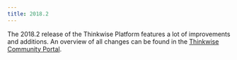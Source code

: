 ```yaml
---
title: 2018.2
---
```


The 2018.2 release of the Thinkwise Platform features a lot of improvements and additions.
An overview of all changes can be found in the [Thinkwise Community Portal](https://office.thinkwisesoftware.com/tcp).
